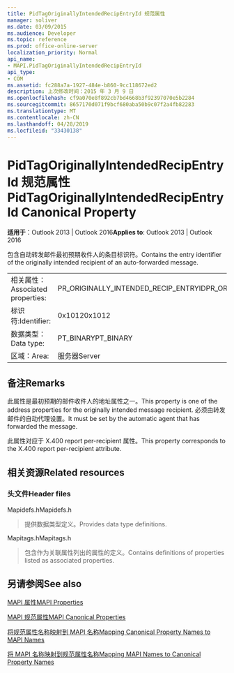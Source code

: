 ```yaml
---
title: PidTagOriginallyIntendedRecipEntryId 规范属性
manager: soliver
ms.date: 03/09/2015
ms.audience: Developer
ms.topic: reference
ms.prod: office-online-server
localization_priority: Normal
api_name:
- MAPI.PidTagOriginallyIntendedRecipEntryId
api_type:
- COM
ms.assetid: fc288a7a-1927-484e-b860-9cc118672ed2
description: 上次修改时间：2015 年 3 月 9 日
ms.openlocfilehash: cf9a070e8f892cb7bd4668b3f92397070e5b2284
ms.sourcegitcommit: 8657170d071f9bcf680aba50b9c07f2a4fb82283
ms.translationtype: MT
ms.contentlocale: zh-CN
ms.lasthandoff: 04/28/2019
ms.locfileid: "33430138"
---
```

# <a name="pidtagoriginallyintendedrecipentryid-canonical-property"></a><span data-ttu-id="a88eb-103">PidTagOriginallyIntendedRecipEntryId 规范属性</span><span class="sxs-lookup"><span data-stu-id="a88eb-103">PidTagOriginallyIntendedRecipEntryId Canonical Property</span></span>

  
  
<span data-ttu-id="a88eb-104">**适用于**：Outlook 2013 | Outlook 2016</span><span class="sxs-lookup"><span data-stu-id="a88eb-104">**Applies to**: Outlook 2013 | Outlook 2016</span></span> 
  
<span data-ttu-id="a88eb-105">包含自动转发邮件最初预期收件人的条目标识符。</span><span class="sxs-lookup"><span data-stu-id="a88eb-105">Contains the entry identifier of the originally intended recipient of an auto-forwarded message.</span></span>
  
|||
|:-----|:-----|
|<span data-ttu-id="a88eb-106">相关属性：</span><span class="sxs-lookup"><span data-stu-id="a88eb-106">Associated properties:</span></span>  <br/> |<span data-ttu-id="a88eb-107">PR_ORIGINALLY_INTENDED_RECIP_ENTRYID</span><span class="sxs-lookup"><span data-stu-id="a88eb-107">PR_ORIGINALLY_INTENDED_RECIP_ENTRYID</span></span>  <br/> |
|<span data-ttu-id="a88eb-108">标识符:</span><span class="sxs-lookup"><span data-stu-id="a88eb-108">Identifier:</span></span>  <br/> |<span data-ttu-id="a88eb-109">0x1012</span><span class="sxs-lookup"><span data-stu-id="a88eb-109">0x1012</span></span>  <br/> |
|<span data-ttu-id="a88eb-110">数据类型：</span><span class="sxs-lookup"><span data-stu-id="a88eb-110">Data type:</span></span>  <br/> |<span data-ttu-id="a88eb-111">PT_BINARY</span><span class="sxs-lookup"><span data-stu-id="a88eb-111">PT_BINARY</span></span>  <br/> |
|<span data-ttu-id="a88eb-112">区域：</span><span class="sxs-lookup"><span data-stu-id="a88eb-112">Area:</span></span>  <br/> |<span data-ttu-id="a88eb-113">服务器</span><span class="sxs-lookup"><span data-stu-id="a88eb-113">Server</span></span>  <br/> |
   
## <a name="remarks"></a><span data-ttu-id="a88eb-114">备注</span><span class="sxs-lookup"><span data-stu-id="a88eb-114">Remarks</span></span>

<span data-ttu-id="a88eb-115">此属性是最初预期的邮件收件人的地址属性之一。</span><span class="sxs-lookup"><span data-stu-id="a88eb-115">This property is one of the address properties for the originally intended message recipient.</span></span> <span data-ttu-id="a88eb-116">必须由转发邮件的自动代理设置。</span><span class="sxs-lookup"><span data-stu-id="a88eb-116">It must be set by the automatic agent that has forwarded the message.</span></span>
  
<span data-ttu-id="a88eb-117">此属性对应于 X.400 report per-recipient 属性。</span><span class="sxs-lookup"><span data-stu-id="a88eb-117">This property corresponds to the X.400 report per-recipient attribute.</span></span>
  
## <a name="related-resources"></a><span data-ttu-id="a88eb-118">相关资源</span><span class="sxs-lookup"><span data-stu-id="a88eb-118">Related resources</span></span>

### <a name="header-files"></a><span data-ttu-id="a88eb-119">头文件</span><span class="sxs-lookup"><span data-stu-id="a88eb-119">Header files</span></span>

<span data-ttu-id="a88eb-120">Mapidefs.h</span><span class="sxs-lookup"><span data-stu-id="a88eb-120">Mapidefs.h</span></span>
  
> <span data-ttu-id="a88eb-121">提供数据类型定义。</span><span class="sxs-lookup"><span data-stu-id="a88eb-121">Provides data type definitions.</span></span>
    
<span data-ttu-id="a88eb-122">Mapitags.h</span><span class="sxs-lookup"><span data-stu-id="a88eb-122">Mapitags.h</span></span>
  
> <span data-ttu-id="a88eb-123">包含作为关联属性列出的属性的定义。</span><span class="sxs-lookup"><span data-stu-id="a88eb-123">Contains definitions of properties listed as associated properties.</span></span>
    
## <a name="see-also"></a><span data-ttu-id="a88eb-124">另请参阅</span><span class="sxs-lookup"><span data-stu-id="a88eb-124">See also</span></span>



[<span data-ttu-id="a88eb-125">MAPI 属性</span><span class="sxs-lookup"><span data-stu-id="a88eb-125">MAPI Properties</span></span>](mapi-properties.md)
  
[<span data-ttu-id="a88eb-126">MAPI 规范属性</span><span class="sxs-lookup"><span data-stu-id="a88eb-126">MAPI Canonical Properties</span></span>](mapi-canonical-properties.md)
  
[<span data-ttu-id="a88eb-127">将规范属性名称映射到 MAPI 名称</span><span class="sxs-lookup"><span data-stu-id="a88eb-127">Mapping Canonical Property Names to MAPI Names</span></span>](mapping-canonical-property-names-to-mapi-names.md)
  
[<span data-ttu-id="a88eb-128">将 MAPI 名称映射到规范属性名称</span><span class="sxs-lookup"><span data-stu-id="a88eb-128">Mapping MAPI Names to Canonical Property Names</span></span>](mapping-mapi-names-to-canonical-property-names.md)

